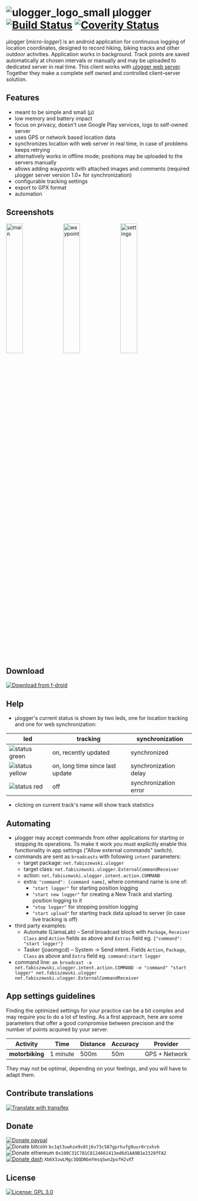 # ![ulogger_logo_small](https://cloud.githubusercontent.com/assets/3366666/24080878/0288f046-0ca8-11e7-9ffd-753e5c417756.png) μlogger [![Build Status](https://travis-ci.com/bfabiszewski/ulogger-android.svg?branch=master)](https://travis-ci.com/bfabiszewski/ulogger-android) [![Coverity Status](https://scan.coverity.com/projects/12109/badge.svg)](https://scan.coverity.com/projects/bfabiszewski-ulogger-android)

μlogger [*micro-logger*] is an android application for continuous logging of location coordinates, designed to record hiking, biking tracks and other outdoor activities. 
Application works in background. Track points are saved automatically at chosen intervals or manually and may be uploaded to dedicated server in real time.
This client works with [μlogger web server](https://github.com/bfabiszewski/ulogger-server). 
Together they make a complete self owned and controlled client–server solution.

## Features
- meant to be simple and small (*μ*)
- low memory and battery impact
- focus on privacy, doesn't use Google Play services, logs to self-owned server
- uses GPS or network based location data
- synchronizes location with web server in real time, in case of problems keeps retrying
- alternatively works in offline mode; positions may be uploaded to the servers manually
- allows adding waypoints with attached images and comments (required μlogger server version 1.0+ for synchronization)
- configurable tracking settings
- export to GPX format
- automation

## Screenshots
<img alt="main" src="fastlane/metadata/android/en-US/images/phoneScreenshots/screenshot1.png" width="30%"> <img alt="waypoint" src="fastlane/metadata/android/en-US/images/phoneScreenshots/screenshot2.png" width="30%"> <img alt="settings" src="fastlane/metadata/android/en-US/images/phoneScreenshots/screenshot3.png" width="30%">

## Download
[![Download from f-droid](https://img.shields.io/f-droid/v/net.fabiszewski.ulogger.svg?color=green)](https://f-droid.org/app/net.fabiszewski.ulogger)

## Help
- μlogger's current status is shown by two leds, one for location tracking and one for web synchronization: 

led | tracking | synchronization
-|-------- | ---------------
![status green](https://placehold.it/10/00ff00/000000?text=+) |  on, recently updated | synchronized
![status yellow](https://placehold.it/10/ffe600/000000?text=+) | on, long time since last update | synchronization delay
![status red](https://placehold.it/10/ff0000/000000?text=+) | off | synchronization error

- clicking on current track's name will show track statistics

## Automating
- μlogger may accept commands from other applications for starting or stopping its operations. To make it work you must explicitly enable this functionality in app settings ("Allow external commands" switch). 
- commands are sent as `broadcasts` with following `intent` parameters:
  - target package: `net.fabiszewski.ulogger`
  - target class: `net.fabiszewski.ulogger.ExternalCommandReceiver`
  - action: `net.fabiszewski.ulogger.intent.action.COMMAND`
  - extra: `"command": [command name]`, where command name is one of: 
    - `"start logger"` for starting position logging
    - `"start new logger"` for creating a New Track and starting position logging to it 
    - `"stop logger"` for stopping position logging
    - `"start upload"` for starting track data upload to server (in case live tracking is off)
- third party examples:
  - Automate (LlamaLab) – Send broadcast block with `Package`, `Receiver Class` and `Action` fields as above and `Extras` field eg. `{"command": "start logger"}`
  - Tasker (joaomgcd) – System → Send intent. Fields `Action`, `Package`, `Class` as above and `Extra` field eg. `command:start logger`
- command line: `am broadcast -a net.fabiszewski.ulogger.intent.action.COMMAND -e "command" "start logger" net.fabiszewski.ulogger net.fabiszewski.ulogger.ExternalCommandReceiver`

## App settings guidelines
Finding the optimized settings for your practice can be a bit complex and may require you to do a lot of testing.
As a first approach, here are some parameters that offer a good compromise between precision and the number of points acquired by your server.

| Activity | Time | Distance | Accuracy | Provider |
|---|---|---|---|---|
| **motorbiking** | 1 minute | 500m | 50m | GPS + Network |

They may not be optimal, depending on your feelings, and you will have to adapt them.

## Contribute translations
[![Translate with transifex](https://img.shields.io/badge/translate-transifex-green.svg)](https://www.transifex.com/bfabiszewski/ulogger/)

## Donate
[![Donate paypal](https://img.shields.io/badge/donate-paypal-green.svg)](https://www.paypal.me/bfabiszewski)  
![Donate bitcoin](https://img.shields.io/badge/donate-bitcoin-green.svg) `bc1qt3uwhze9x8tj6v73c587gprhufg9uur0rzxhvh`  
![Donate ethereum](https://img.shields.io/badge/donate-ethereum-green.svg) `0x100C31C781C8124661413ed6d1AA9B1e2328fFA2`  
[![Donate dash](https://img.shields.io/badge/donate-dash-green.svg)](https://explorer.mydashwallet.org/address/Xb6X3zwLMgc3QQDNbeYmsqSwn2pofH2vXT) `Xb6X3zwLMgc3QQDNbeYmsqSwn2pofH2vXT`  

## License
[![License: GPL 3.0](https://img.shields.io/badge/license-GPL--3.0-green.svg)](https://www.gnu.org/licenses/gpl-3.0)  
